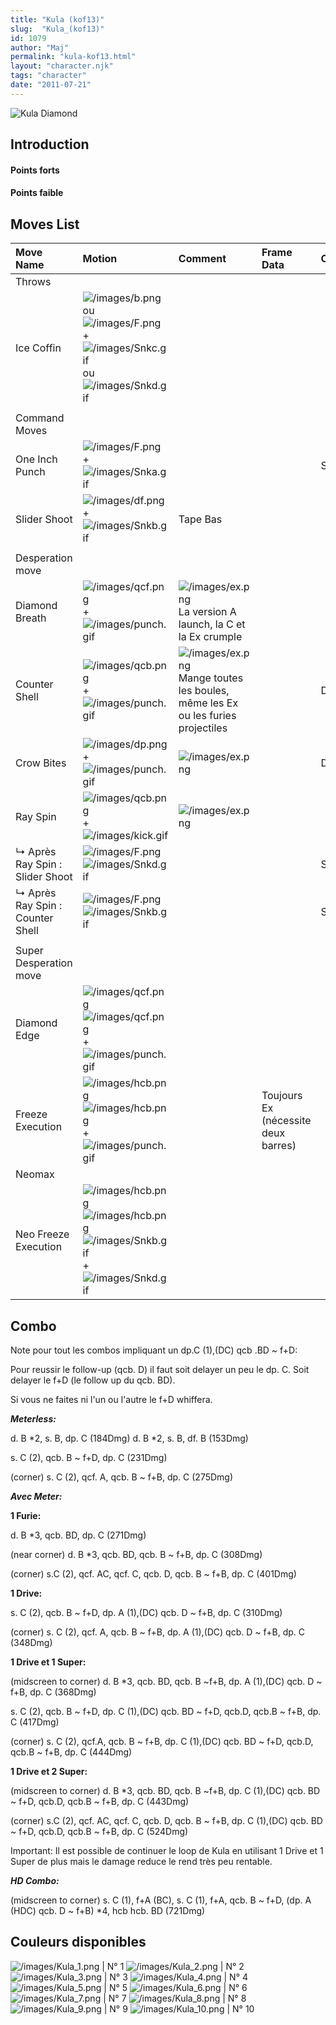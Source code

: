 ```yaml
---
title: "Kula (kof13)"
slug:  "Kula_(kof13)"
id: 1079
author: "Maj"
permalink: "kula-kof13.html"
layout: "character.njk"
tags: "character"
date: "2011-07-21"
---
```


![Kula Diamond](/images/Kulakof13.gif "Kula Diamond")  


## Introduction

#### Points forts

#### Points faible

## Moves List

| Move Name                        | Motion                                                                                                                                                          | Comment                                                                                             | Frame Data                          | Cancelable | Damage LOW/HIGH/EX |
|:---------------------------------|:----------------------------------------------------------------------------------------------------------------------------------------------------------------|:----------------------------------------------------------------------------------------------------|:------------------------------------|:-----------|:-------------------|
| Throws                           |                                                                                                                                                                 |                                                                                                     |                                     |            |                    |
| Ice Coffin                       | ![](/images/b.png "/images/b.png") ou ![](/images/F.png "/images/F.png") + ![](/images/Snkc.gif "/images/Snkc.gif") ou ![](/images/Snkd.gif "/images/Snkd.gif") |                                                                                                     |                                     |            | 101                |
|                                  |                                                                                                                                                                 |                                                                                                     |                                     |            |                    |
| Command Moves                    |                                                                                                                                                                 |                                                                                                     |                                     |            |                    |
| One Inch Punch                   | ![](/images/F.png "/images/F.png") + ![](/images/Snka.gif "/images/Snka.gif")                                                                                   |                                                                                                     |                                     | SP         | 70                 |
| Slider Shoot                     | ![](/images/df.png "/images/df.png") + ![](/images/Snkb.gif "/images/Snkb.gif")                                                                                 | Tape Bas                                                                                            |                                     |            | 80                 |
|                                  |                                                                                                                                                                 |                                                                                                     |                                     |            |                    |
| Desperation move                 |                                                                                                                                                                 |                                                                                                     |                                     |            |                    |
| Diamond Breath                   | ![](/images/qcf.png "/images/qcf.png") + ![](/images/punch.gif "/images/punch.gif")                                                                             | ![](/images/ex.png "/images/ex.png") La version A launch, la C et la Ex crumple                     |                                     |            | 60/70/120          |
| Counter Shell                    | ![](/images/qcb.png "/images/qcb.png") + ![](/images/punch.gif "/images/punch.gif")                                                                             | ![](/images/ex.png "/images/ex.png") Mange toutes les boules, même les Ex ou les furies projectiles |                                     | DC,HD,SC   | 45/80              |
| Crow Bites                       | ![](/images/dp.png "/images/dp.png") + ![](/images/punch.gif "/images/punch.gif")                                                                               | ![](/images/ex.png "/images/ex.png")                                                                |                                     | DC,HD,SC   | 70/70,60/100,60,40 |
| Ray Spin                         | ![](/images/qcb.png "/images/qcb.png") + ![](/images/kick.gif "/images/kick.gif")                                                                               | ![](/images/ex.png "/images/ex.png")                                                                |                                     |            | 30/30,30/60,60     |
| ↳ Après Ray Spin : Slider Shoot  | ![](/images/F.png "/images/F.png")![](/images/Snkd.gif "/images/Snkd.gif")                                                                                      |                                                                                                     |                                     | SP         | 30/90              |
| ↳ Après Ray Spin : Counter Shell | ![](/images/F.png "/images/F.png")![](/images/Snkb.gif "/images/Snkb.gif")                                                                                      |                                                                                                     |                                     | SP         | 20,30/45,30        |
|                                  |                                                                                                                                                                 |                                                                                                     |                                     |            |                    |
| Super Desperation move           |                                                                                                                                                                 |                                                                                                     |                                     |            |                    |
| Diamond Edge                     | ![](/images/qcf.png "/images/qcf.png")![](/images/qcf.png "/images/qcf.png") + ![](/images/punch.gif "/images/punch.gif")                                       |                                                                                                     |                                     |            | 210                |
| Freeze Execution                 | ![](/images/hcb.png "/images/hcb.png")![](/images/hcb.png "/images/hcb.png") + ![](/images/punch.gif "/images/punch.gif")                                       |                                                                                                     | Toujours Ex (nécessite deux barres) |            | 280                |
| Neomax                           |                                                                                                                                                                 |                                                                                                     |                                     |            |                    |
| Neo Freeze Execution             | ![](/images/hcb.png "/images/hcb.png")![](/images/hcb.png "/images/hcb.png") ![](/images/Snkb.gif "/images/Snkb.gif")+![](/images/Snkd.gif "/images/Snkd.gif")  |                                                                                                     |                                     |            | 420                |

## Combo

Note pour tout les combos impliquant un dp.C (1),(DC) qcb .BD \~ f+D:

Pour reussir le follow-up (qcb. D) il faut soit delayer un peu le dp. C.
Soit delayer le f+D (le follow up du qcb. BD).

Si vous ne faites ni l'un ou l'autre le f+D whiffera.

***Meterless:***

d\. B \*2, s. B, dp. C (184Dmg) d. B \*2, s. B, df. B (153Dmg)

s\. C (2), qcb. B \~ f+D, dp. C (231Dmg)

(corner) s. C (2), qcf. A, qcb. B \~ f+B, dp. C (275Dmg)

***Avec Meter:***

**1 Furie:**

d\. B \*3, qcb. BD, dp. C (271Dmg)

(near corner) d. B \*3, qcb. BD, qcb. B \~ f+B, dp. C (308Dmg)

(corner) s.C (2), qcf. AC, qcf. C, qcb. D, qcb. B \~ f+B, dp. C (401Dmg)

**1 Drive:**

s\. C (2), qcb. B \~ f+D, dp. A (1),(DC) qcb. D \~ f+B, dp. C (310Dmg)

(corner) s. C (2), qcf. A, qcb. B \~ f+B, dp. A (1),(DC) qcb. D \~ f+B,
dp. C (348Dmg)

**1 Drive et 1 Super:**

(midscreen to corner) d. B \*3, qcb. BD, qcb. B \~f+B, dp. A (1),(DC)
qcb. D \~ f+B, dp. C (368Dmg)

s\. C (2), qcb. B \~ f+D, dp. C (1),(DC) qcb. BD \~ f+D, qcb.D, qcb.B \~
f+B, dp. C (417Dmg)

(corner) s. C (2), qcf.A, qcb. B \~ f+B, dp. C (1),(DC) qcb. BD \~ f+D,
qcb.D, qcb.B \~ f+B, dp. C (444Dmg)

**1 Drive et 2 Super:**

(midscreen to corner) d. B \*3, qcb. BD, qcb. B \~f+B, dp. C (1),(DC)
qcb. BD \~ f+D, qcb.D, qcb.B \~ f+B, dp. C (443Dmg)

(corner) s.C (2), qcf. AC, qcf. C, qcb. D, qcb. B \~ f+B, dp. C (1),(DC)
qcb. BD \~ f+D, qcb.D, qcb.B \~ f+B, dp. C (524Dmg)

Important: Il est possible de continuer le loop de Kula en utilisant 1
Drive et 1 Super de plus mais le damage reduce le rend très peu
rentable.

***HD Combo:***

(midscreen to corner) s. C (1), f+A (BC), s. C (1), f+A, qcb. B \~ f+D,
(dp. A (HDC) qcb. D \~ f+B) \*4, hcb hcb. BD (721Dmg)

## Couleurs disponibles

![](/images/Kula_1.png "/images/Kula_1.png") \| N° 1
![](/images/Kula_2.png "/images/Kula_2.png") \| N° 2
![](/images/Kula_3.png "/images/Kula_3.png") \| N° 3
![](/images/Kula_4.png "/images/Kula_4.png") \| N° 4
![](/images/Kula_5.png "/images/Kula_5.png") \| N° 5
![](/images/Kula_6.png "/images/Kula_6.png") \| N° 6
![](/images/Kula_7.png "/images/Kula_7.png") \| N° 7
![](/images/Kula_8.png "/images/Kula_8.png") \| N° 8
![](/images/Kula_9.png "/images/Kula_9.png") \| N° 9
![](/images/Kula_10.png "/images/Kula_10.png") \| N° 10
